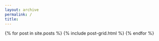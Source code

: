 ```yaml
---
layout: archive
permalink: /
title: 
---
```


{% for post in site.posts %}
{% include post-grid.html %}
{% endfor %}
